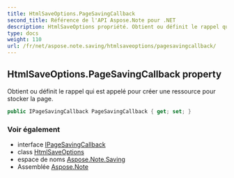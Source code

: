 ```yaml
---
title: HtmlSaveOptions.PageSavingCallback
second_title: Référence de l'API Aspose.Note pour .NET
description: HtmlSaveOptions propriété. Obtient ou définit le rappel qui est appelé pour créer une ressource pour stocker la page.
type: docs
weight: 110
url: /fr/net/aspose.note.saving/htmlsaveoptions/pagesavingcallback/
---
```

## HtmlSaveOptions.PageSavingCallback property

Obtient ou définit le rappel qui est appelé pour créer une ressource pour stocker la page.

```csharp
public IPageSavingCallback PageSavingCallback { get; set; }
```

### Voir également

* interface [IPageSavingCallback](../../../aspose.note.saving.html/ipagesavingcallback/)
* class [HtmlSaveOptions](../)
* espace de noms [Aspose.Note.Saving](../../htmlsaveoptions/)
* Assemblée [Aspose.Note](../../../)


